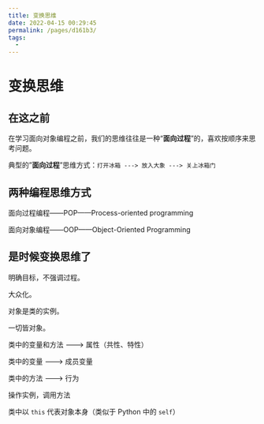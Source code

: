 ```yaml
---
title: 变换思维
date: 2022-04-15 00:29:45
permalink: /pages/d161b3/
tags:
  - 
---
```

# 变换思维

## 在这之前

在学习面向对象编程之前，我们的思维往往是一种“**面向过程**”的，喜欢按顺序来思考问题。

典型的”**面向过程**”思维方式：`打开冰箱 ---> 放入大象 ---> 关上冰箱门`

## 两种编程思维方式

面向过程编程——POP——Process-oriented programming

面向对象编程——OOP——Object-Oriented Programming

## 是时候变换思维了

明确目标，不强调过程。

大众化。



对象是类的实例。

一切皆对象。



类中的变量和方法 ---> 属性（共性、特性）

类中的变量 ---> 成员变量

类中的方法 ---> 行为



操作实例，调用方法

类中以 `this` 代表对象本身（类似于 Python 中的 `self`）



